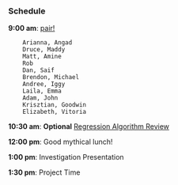 ### Schedule

**9:00 am**: [pair!](pair.md)

		Arianna, Angad
		Druce, Maddy
		Matt, Amine
		Rob
		Dan, Saif
		Brendon, Michael
		Andree, Iggy
		Laila, Emma
		Adam, John
		Krisztian, Goodwin
		Elizabeth, Vitoria

**10:30 am**: **Optional** [Regression Algorithm Review](Regression_Review.ipynb)

**12:00 pm**: Good mythical lunch!

**1:00 pm**: Investigation Presentation

**1:30 pm**: Project Time
